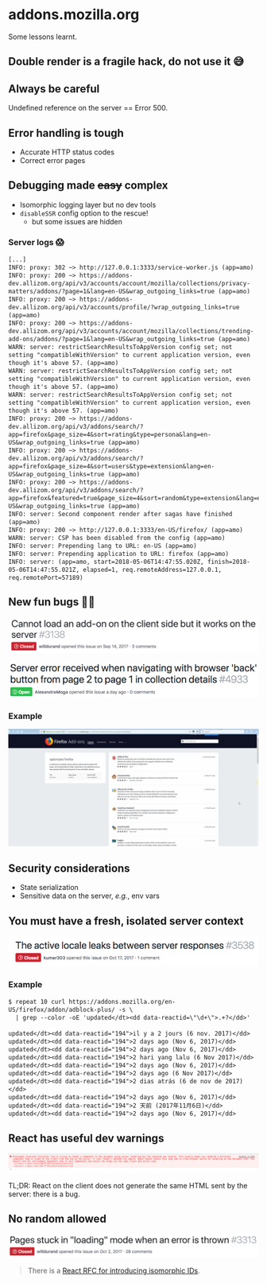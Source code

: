 # addons.mozilla.org

Some lessons learnt.


## Double render is a fragile hack, do not use it 😅


## Always be careful

Undefined reference on the server == Error 500.


## Error handling is tough

- Accurate HTTP status codes
- Correct error pages


## Debugging made ~~easy~~ complex

- Isomorphic logging layer but no dev tools
- `disableSSR` config option to the rescue!
    - but some issues are hidden


### Server logs 😱

```
[...]
INFO: proxy: 302 ~> http://127.0.0.1:3333/service-worker.js (app=amo)
INFO: proxy: 200 ~> https://addons-dev.allizom.org/api/v3/accounts/account/mozilla/collections/privacy-matters/addons/?page=1&lang=en-US&wrap_outgoing_links=true (app=amo)
INFO: proxy: 200 ~> https://addons-dev.allizom.org/api/v3/accounts/profile/?wrap_outgoing_links=true (app=amo)
INFO: proxy: 200 ~> https://addons-dev.allizom.org/api/v3/accounts/account/mozilla/collections/trending-add-ons/addons/?page=1&lang=en-US&wrap_outgoing_links=true (app=amo)
WARN: server: restrictSearchResultsToAppVersion config set; not setting "compatibleWithVersion" to current application version, even though it's above 57. (app=amo)
WARN: server: restrictSearchResultsToAppVersion config set; not setting "compatibleWithVersion" to current application version, even though it's above 57. (app=amo)
WARN: server: restrictSearchResultsToAppVersion config set; not setting "compatibleWithVersion" to current application version, even though it's above 57. (app=amo)
INFO: proxy: 200 ~> https://addons-dev.allizom.org/api/v3/addons/search/?app=firefox&page_size=4&sort=rating&type=persona&lang=en-US&wrap_outgoing_links=true (app=amo)
INFO: proxy: 200 ~> https://addons-dev.allizom.org/api/v3/addons/search/?app=firefox&page_size=4&sort=users&type=extension&lang=en-US&wrap_outgoing_links=true (app=amo)
INFO: proxy: 200 ~> https://addons-dev.allizom.org/api/v3/addons/search/?app=firefox&featured=true&page_size=4&sort=random&type=extension&lang=en-US&wrap_outgoing_links=true (app=amo)
INFO: server: Second component render after sagas have finished (app=amo)
INFO: proxy: 200 ~> http://127.0.0.1:3333/en-US/firefox/ (app=amo)
WARN: server: CSP has been disabled from the config (app=amo)
INFO: server: Prepending lang to URL: en-US (app=amo)
INFO: server: Prepending application to URL: firefox (app=amo)
INFO: server: (app=amo, start=2018-05-06T14:47:55.020Z, finish=2018-05-06T14:47:55.021Z, elapsed=1, req.remoteAddress=127.0.0.1, req.remotePort=57189)
```


## New fun bugs 🤷‍♂️

![](images/addon-server-client.png)

![](images/new-bug-back.png)


### Example

![](images/new-bug-back.gif)


## Security considerations

- State serialization
- Sensitive data on the server, _e.g._, env vars


## You must have a fresh, isolated server context

![](images/locale-leak.png)


### Example

```shell
$ repeat 10 curl https://addons.mozilla.org/en-US/firefox/addon/adblock-plus/ -s \
  | grep --color -oE 'updated</dt><dd data-reactid=\"\d+\">.+?</dd>'

updated</dt><dd data-reactid="194">il y a 2 jours (6 nov. 2017)</dd>
updated</dt><dd data-reactid="194">2 days ago (Nov 6, 2017)</dd>
updated</dt><dd data-reactid="194">2 days ago (Nov 6, 2017)</dd>
updated</dt><dd data-reactid="194">2 hari yang lalu (6 Nov 2017)</dd>
updated</dt><dd data-reactid="194">2 days ago (Nov 6, 2017)</dd>
updated</dt><dd data-reactid="194">2 days ago (6 Nov 2017)</dd>
updated</dt><dd data-reactid="194">2 dias atrás (6 de nov de 2017)</dd>
updated</dt><dd data-reactid="194">2 days ago (Nov 6, 2017)</dd>
updated</dt><dd data-reactid="194">2 天前 (2017年11月6日)</dd>
updated</dt><dd data-reactid="194">2 days ago (Nov 6, 2017)</dd>
```


## React has useful dev warnings

![](images/invariant-violation-server.png)

TL;DR: React on the client does not generate the same HTML sent by the server:
there is a bug.


## No random allowed

![](images/page-stuck.png)

> There is a [React RFC for introducing isomorphic
IDs](https://github.com/reactjs/rfcs/pull/32).
